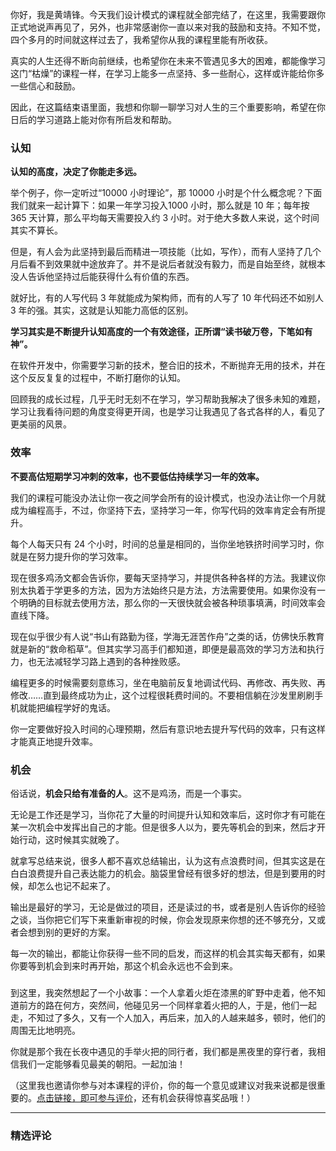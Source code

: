 <p data-nodeid="4407" class="te-preview-highlight">你好，我是黄靖锋。今天我们设计模式的课程就全部完结了，在这里，我需要跟你正式地说声再见了，另外，也非常感谢你一直以来对我的鼓励和支持。不知不觉，四个多月的时间就这样过去了，我希望你从我的课程里能有所收获。</p>


<p data-nodeid="4106">真实的人生还得不断向前继续，也希望你在未来不管遇见多大的困难，都能像学习这门“枯燥”的课程一样，在学习上能多一点坚持、多一些耐心，这样或许能给你多一些信心和鼓励。</p>
<p data-nodeid="4107">因此，在这篇结束语里面，我想和你聊一聊学习对人生的三个重要影响，希望在你日后的学习道路上能对你有所启发和帮助。</p>
<h3 data-nodeid="4108">认知</h3>
<p data-nodeid="4109"><strong data-nodeid="4141">认知的高度，决定了你能走多远。</strong></p>
<p data-nodeid="4110">举个例子，你一定听过“10000 小时理论”，那 10000 小时是个什么概念呢？下面我们就来一起计算下：如果一年学习投入1000 小时，那么就是 10 年；每年按 365 天计算，那么平均每天需要投入约 3 小时。对于绝大多数人来说，这个时间其实不算长。</p>
<p data-nodeid="4111">但是，有人会为此坚持到最后而精进一项技能（比如，写作），而有人坚持了几个月后看不到效果就中途放弃了。并不是说后者就没有毅力，而是自始至终，就根本没人告诉他坚持过后能获得什么有价值的东西。</p>
<p data-nodeid="4112">就好比，有的人写代码 3 年就能成为架构师，而有的人写了 10 年代码还不如别人 3 年的强。其实，这就是认知能力高低的区别。</p>
<p data-nodeid="4113"><strong data-nodeid="4148">学习其实是不断提升认知高度的一个有效途径，正所谓“读书破万卷，下笔如有神”。</strong></p>
<p data-nodeid="4114">在软件开发中，你需要学习新的技术，整合旧的技术，不断抛弃无用的技术，并在这个反反复复的过程中，不断打磨你的认知。</p>
<p data-nodeid="4115">回顾我的成长过程，几乎无时无刻不在学习，学习帮助我解决了很多未知的难题，学习让我看待问题的角度变得更开阔，也是学习让我遇见了各式各样的人，看见了更美丽的风景。</p>
<h3 data-nodeid="4116">效率</h3>
<p data-nodeid="4117"><strong data-nodeid="4155">不要高估短期学习冲刺的效率，也不要低估持续学习一年的效率。</strong></p>
<p data-nodeid="4118">我们的课程可能没办法让你一夜之间学会所有的设计模式，也没办法让你一个月就成为编程高手，不过，你坚持下去，坚持学习一年，你写代码的效率肯定会有所提升。</p>
<p data-nodeid="4119">每个人每天只有 24 个小时，时间的总量是相同的，当你坐地铁挤时间学习时，你就是在努力提升你的学习效率。</p>
<p data-nodeid="4120">现在很多鸡汤文都会告诉你，要每天坚持学习，并提供各种各样的方法。我建议你别太执着于学更多的方法，因为方法始终只是方法，方法需要使用。如果你没有一个明确的目标就去使用方法，那么你的一天很快就会被各种琐事填满，时间效率会直线下降。</p>
<p data-nodeid="4121">现在似乎很少有人说“书山有路勤为径，学海无涯苦作舟”之类的话，仿佛快乐教育就是新的“救命稻草”。但其实学习高手们都知道，即便是最高效的学习方法和执行力，也无法减轻学习路上遇到的各种挫败感。</p>
<p data-nodeid="4122">编程更多的时候需要刻意练习，坐在电脑前反复地调试代码、再修改、再失败、再修改……直到最终成功为止，这个过程很耗费时间的。不要相信躺在沙发里刷刷手机就能把编程学好的鬼话。</p>
<p data-nodeid="4123">你一定要做好投入时间的心理预期，然后有意识地去提升写代码的效率，只有这样才能真正地提升效率。</p>
<h3 data-nodeid="4124">机会</h3>
<p data-nodeid="4125">俗话说，<strong data-nodeid="4168">机会只给有准备的人</strong>。这不是鸡汤，而是一个事实。</p>
<p data-nodeid="4126">无论是工作还是学习，当你花了大量的时间提升认知和效率后，这时你才有可能在某一次机会中发挥出自己的才能。但是很多人以为，要先等机会的到来，然后才开始行动，这时候其实就晚了。</p>
<p data-nodeid="4127">就拿写总结来说，很多人都不喜欢总结输出，认为这有点浪费时间，但其实这是在白白浪费提升自己表达能力的机会。脑袋里曾经有很多好的想法，但是到要用的时候，却怎么也记不起来了。</p>
<p data-nodeid="4128">输出是最好的学习，无论是做过的项目，还是读过的书，或者是别人告诉你的经验之谈，当你把它们写下来重新审视的时候，你会发现原来你想的还不够充分，又或者会想到别的更好的方案。</p>
<p data-nodeid="4129">每一次的输出，都能让你获得一些不同的启发，而这样的机会其实每天都有，如果你要等到机会到来时再开始，那这个机会永远也不会到来。</p>
<h3 data-nodeid="4130"></h3>
<p data-nodeid="4131">到这里，我突然想起了一个小故事：一个人拿着火炬在漆黑的旷野中走着，他不知道前方的路在何方，突然间，他碰见另一个同样拿着火把的人，于是，他们一起走，不知过了多久，又有一个人加入，再后来，加入的人越来越多，顿时，他们的周围无比地明亮。</p>
<p data-nodeid="4132">你就是那个我在长夜中遇见的手举火把的同行者，我们都是黑夜里的穿行者，我相信我们一定能够看见最美的朝阳。一起加油！</p>
<p data-nodeid="4133">（这里我也邀请你参与对本课程的评价，你的每一个意见或建议对我来说都是很重要的。<a href="https://wj.qq.com/s2/8781572/6297/" data-nodeid="4178">点击链接，即可参与评价</a>，还有机会获得惊喜奖品哦！）</p>

---

### 精选评论


